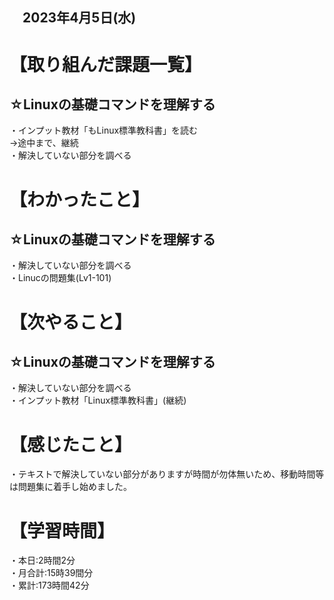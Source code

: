 ## 　2023年4月5日(水)
# 【取り組んだ課題一覧】
## ☆Linuxの基礎コマンドを理解する
・インプット教材「もLinux標準教科書」を読む<br>
→途中まで、継続<br>
・解決していない部分を調べる
# 【わかったこと】
## ☆Linuxの基礎コマンドを理解する
・解決していない部分を調べる<br>
・Linucの問題集(Lv1-101)
# 【次やること】
## ☆Linuxの基礎コマンドを理解する
・解決していない部分を調べる<br>
・インプット教材「Linux標準教科書」(継続)
# 【感じたこと】
・テキストで解決していない部分がありますが時間が勿体無いため、移動時間等は問題集に着手し始めました。
# 【学習時間】
・本日:2時間2分<br>
・月合計:15時39間分<br>
・累計:173時間42分
